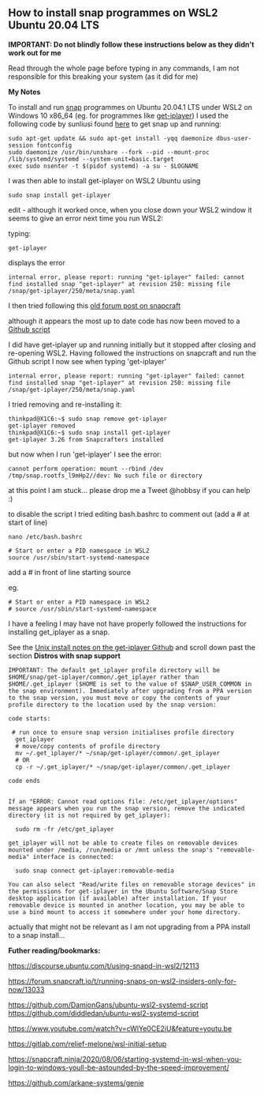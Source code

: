 ## How to install snap programmes on WSL2 Ubuntu 20.04 LTS

**IMPORTANT: Do not blindly follow these instructions below as they didn't work out for me**

Read through the whole page before typing in any commands, I am not responsible for this breaking your system (as it did for me)

**My Notes**

To install and run [snap](https://snapcraft.io/install/get-iplayer/ubuntu) programmes on Ubuntu 20.04.1 LTS under WSL2 on Windows 10 x86_64 (eg. for programmes like [get-iplayer](https://github.com/get-iplayer/get_iplayer)) I used the following code by sunliusi found [here](https://github.com/microsoft/WSL/issues/5126#issuecomment-653715201) to get snap up and running:



```
sudo apt-get update && sudo apt-get install -yqq daemonize dbus-user-session fontconfig
sudo daemonize /usr/bin/unshare --fork --pid --mount-proc /lib/systemd/systemd --system-unit=basic.target
exec sudo nsenter -t $(pidof systemd) -a su - $LOGNAME
```

I was then able to install get-iplayer on WSL2 Ubuntu using

```
sudo snap install get-iplayer
```

edit - although it worked once, when you close down your WSL2 window it seems to give an error next time you run WSL2:

typing:

````
get-iplayer
````

displays the error

```
internal error, please report: running "get-iplayer" failed: cannot find installed snap "get-iplayer" at revision 250: missing file /snap/get-iplayer/250/meta/snap.yaml
```

I then tried following this [old forum post on snapcraft](https://forum.snapcraft.io/t/running-snaps-on-wsl2-insiders-only-for-now/13033)

although it appears the most up to date code has now been moved to a [Github script](https://github.com/DamionGans/ubuntu-wsl2-systemd-script)

I did have get-iplayer up and running initially but it stopped after closing and re-opening WSL2.
Having followed the instructions on snapcraft and run the Github script I now see when typing 'get-iplayer'

```
internal error, please report: running "get-iplayer" failed: cannot find installed snap "get-iplayer" at revision 250: missing file /snap/get-iplayer/250/meta/snap.yaml
```

I tried removing and re-installing it:

```
thinkpad@X1C6:~$ sudo snap remove get-iplayer
get-iplayer removed
thinkpad@X1C6:~$ sudo snap install get-iplayer
get-iplayer 3.26 from Snapcrafters installed
```
but now when I run 'get-iplayer' I see the error:

```
cannot perform operation: mount --rbind /dev /tmp/snap.rootfs_l9mHp2//dev: No such file or directory
```

at this point I am stuck... please drop me a Tweet @hobbsy if you can help :)


to disable the script I tried editing bash.bashrc to comment out (add a # at start of line)

```
nano /etc/bash.bashrc
```

```
# Start or enter a PID namespace in WSL2
source /usr/sbin/start-systemd-namespace
```
add a # in front of line starting source

eg.

```
# Start or enter a PID namespace in WSL2
# source /usr/sbin/start-systemd-namespace
```

I have a feeling I may have not have properly followed the instructions for installing get_iplayer as a snap.

See the [Unix install notes on the get-iplayer Github](https://github.com/get-iplayer/get_iplayer/wiki/unixpkg) and scroll down past the section **Distros with snap support**

```
IMPORTANT: The default get_iplayer profile directory will be $HOME/snap/get-iplayer/common/.get_iplayer rather than $HOME/.get_iplayer ($HOME is set to the value of $SNAP_USER_COMMON in the snap environment). Immediately after upgrading from a PPA version to the snap version, you must move or copy the contents of your profile directory to the location used by the snap version:

code starts:

 # run once to ensure snap version initialises profile directory
  get_iplayer
  # move/copy contents of profile directory
  mv ~/.get_iplayer/* ~/snap/get-iplayer/common/.get_iplayer
  # OR
  cp -r ~/.get_iplayer/* ~/snap/get-iplayer/common/.get_iplayer

code ends
 

If an "ERROR: Cannot read options file: /etc/get_iplayer/options" message appears when you run the snap version, remove the indicated directory (it is not required by get_iplayer):

  sudo rm -fr /etc/get_iplayer

get_iplayer will not be able to create files on removable devices mounted under /media, /run/media or /mnt unless the snap's "removable-media" interface is connected:

  sudo snap connect get-iplayer:removable-media

You can also select "Read/write files on removable storage devices" in the permissions for get-iplayer in the Ubuntu Software/Snap Store desktop application (if available) after installation. If your removable device is mounted in another location, you may be able to use a bind mount to access it somewhere under your home directory.

``` 
actually that might not be relevant as I am not upgrading from a PPA install to a snap install...


**Futher reading/bookmarks:**

https://discourse.ubuntu.com/t/using-snapd-in-wsl2/12113

https://forum.snapcraft.io/t/running-snaps-on-wsl2-insiders-only-for-now/13033

https://github.com/DamionGans/ubuntu-wsl2-systemd-script
https://github.com/diddledan/ubuntu-wsl2-systemd-script

https://www.youtube.com/watch?v=cWlYe0CE2iU&feature=youtu.be

https://gitlab.com/relief-melone/wsl-initial-setup

https://snapcraft.ninja/2020/08/06/starting-systemd-in-wsl-when-you-login-to-windows-youll-be-astounded-by-the-speed-improvement/

https://github.com/arkane-systems/genie
